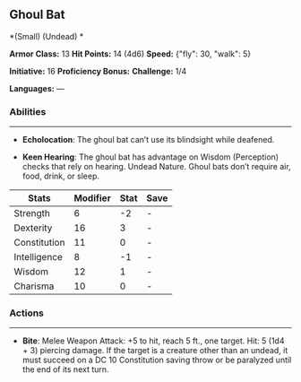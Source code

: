 ## Ghoul Bat
*(Small) (Undead) *

**Armor Class:** 13
**Hit Points:** 14 (4d6)
**Speed:** {"fly": 30, "walk": 5}

**Initiative:** 16
**Proficiency Bonus:**
**Challenge:** 1/4

**Languages:** —

### Abilities
 --- 
- **Echolocation**: The ghoul bat can’t use its blindsight while deafened.

- **Keen Hearing**: The ghoul bat has advantage on Wisdom (Perception) checks that rely on hearing. Undead Nature. Ghoul bats don’t require air, food, drink, or sleep.



| Stats | Modifier | Stat | Save
| ---- | ---- | ---- | ---- |
| Strength | 6 | -2 | - |
| Dexterity | 16 | 3 | - |
| Constitution | 11 | 0 | - |
| Intelligence | 8 | -1 | - |
| Wisdom | 12 | 1 | - |
| Charisma | 10 | 0 | - |

### Actions
 --- 
- **Bite**: Melee Weapon Attack: +5 to hit, reach 5 ft., one target. Hit: 5 (1d4 + 3) piercing damage. If the target is a creature other than an undead, it must succeed on a DC 10 Constitution saving  throw or be paralyzed until the end of its next turn.

